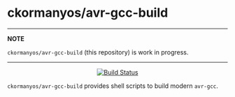 ckormanyos/avr-gcc-build
==================

---
**NOTE**

`ckormanyos/avr-gcc-build` (this repository) is work in progress.

---

<p align="center">
    <a href="https://github.com/ckormanyos/avr-gcc-build/actions">
        <img src="https://github.com/ckormanyos/avr-gcc-build/actions/workflows/avr-gcc-build.yml/badge.svg" alt="Build Status"></a>
</p>

`ckormanyos/avr-gcc-build` provides shell scripts to build modern `avr-gcc`.
